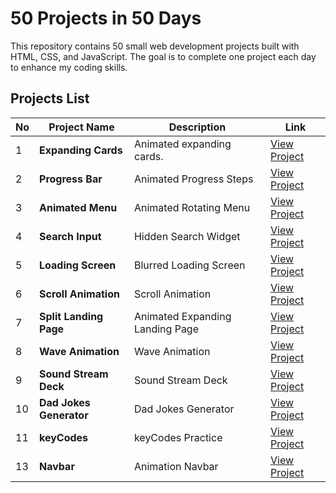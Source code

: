 # 50 Projects in 50 Days
This repository contains 50 small web development projects built with HTML, CSS, and JavaScript. The goal is to complete one project each day to enhance my coding skills.

## Projects List

| No  | Project Name         | Description                               | Link    |
| --- | -------------------- | ----------------------------------------- | ------- |
| 1   | **Expanding Cards**   | Animated expanding cards.  | [View Project](https://github.com/furkanturkerr/50-projects-in-50-days/tree/main/Project-01) |
| 2   | **Progress Bar**   | Animated Progress Steps   | [View Project](https://github.com/furkanturkerr/50-projects-in-50-days/tree/main/Project-02) |
| 3   | **Animated Menu**  | Animated Rotating Menu  | [View Project](https://github.com/furkanturkerr/50-projects-in-50-days/tree/main/Project-03) |
| 4   | **Search Input**  | Hidden Search Widget  | [View Project](https://github.com/furkanturkerr/50-projects-in-50-days/tree/main/Project-04) |
| 5   | **Loading Screen**  | Blurred Loading Screen  | [View Project](https://github.com/furkanturkerr/50-projects-in-50-days/tree/main/Project-05) |
| 6   | **Scroll Animation**  | Scroll Animation  | [View Project](https://github.com/furkanturkerr/50-projects-in-50-days/tree/main/Project-06) |
| 7   | **Split Landing Page**  | Animated Expanding Landing Page  | [View Project](https://github.com/furkanturkerr/50-projects-in-50-days/tree/main/Project-07) |
| 8   | **Wave Animation**  | Wave Animation  | [View Project](https://github.com/furkanturkerr/50-projects-in-50-days/tree/main/Project-08) |
| 9   | **Sound Stream Deck**  | Sound Stream Deck | [View Project](https://github.com/furkanturkerr/50-projects-in-50-days/tree/main/Project-09) |
| 10   | **Dad Jokes Generator**  | Dad Jokes Generator | [View Project](https://github.com/furkanturkerr/50-projects-in-50-days/tree/main/Project-10) |
| 11   | **keyCodes**  | keyCodes Practice | [View Project](https://github.com/furkanturkerr/50-projects-in-50-days/tree/main/Project-11) |
| 13   | **Navbar**  | Animation Navbar | [View Project](https://github.com/furkanturkerr/50-projects-in-50-days/tree/main/Project-13) |

